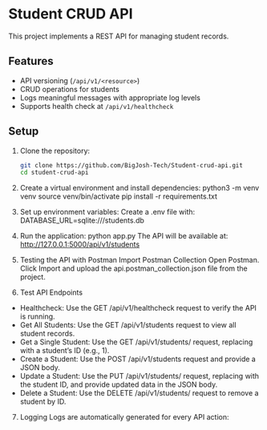 # Student CRUD API

This project implements a REST API for managing student records.

## Features
- API versioning (`/api/v1/<resource>`)
- CRUD operations for students
- Logs meaningful messages with appropriate log levels
- Supports health check at `/api/v1/healthcheck`

## Setup
1. Clone the repository:
   ```bash
   git clone https://github.com/BigJosh-Tech/Student-crud-api.git
   cd student-crud-api

2. Create a virtual environment and install dependencies:
    python3 -m venv venv
    source venv/bin/activate
    pip install -r requirements.txt

3. Set up environment variables: Create a .env file with:
    DATABASE_URL=sqlite:///students.db

4. Run the application:
    python app.py
    The API will be available at: http://127.0.0.1:5000/api/v1/students
    
5. Testing the API with Postman
    Import Postman Collection
    Open Postman.
    Click Import and upload the api.postman_collection.json file from the project.

6. Test API Endpoints
- Healthcheck:
    Use the GET /api/v1/healthcheck request to verify the API is running.
- Get All Students:
    Use the GET /api/v1/students request to view all student records.
- Get a Single Student:
    Use the GET /api/v1/students/<id> request, replacing <id> with a student’s ID (e.g., 1).
- Create a Student:
    Use the POST /api/v1/students request and provide a JSON body.
- Update a Student:
    Use the PUT /api/v1/students/<id> request, replacing <id> with the student ID, and provide updated data in the JSON body.
- Delete a Student:
    Use the DELETE /api/v1/students/<id> request to remove a student by ID.

7. Logging
    Logs are automatically generated for every API action: